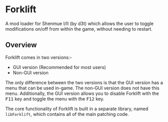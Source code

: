 # Forklift

A mod loader for Shenmue I/II (by d3t) which allows the user to toggle modifications on/off from within the game, without needing to restart.

## Overview

Forklift comes in two versions:-

* GUI version (Recommended for most users)
* Non-GUI version

The only difference between the two versions is that the GUI version has a menu that can be used in-game. The non-GUI version does not have this menu. Additionally, the GUI version allows you to disable Forklift with the <kbd>F11</kbd> key and toggle the menu with the <kbd>F12</kbd> key.

The core functionality of Forklift is built in a separate library, named `libForklift`, which contains all of the main patching code. 